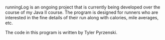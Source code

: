 runningLog is an ongoing project that is currently being developed over the course of my Java II course.
The program is designed for runners who are interested in the fine details of their run along with calories, mile averages, etc.

The code in this program is written by Tyler Pyrzenski.
